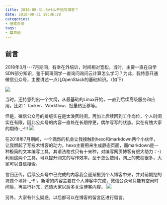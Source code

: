 ```yaml
---
title: 2018-08-31-为什么开始写博客？
date: 2018-08-31 19:36:28
categories: 
- 随笔杂感
tags:
- 篇首语
---
```

前言
---
2018年3月---7月期间，有幸在外培训，时间相对宽松。当时，主要一直在自学SDN部分知识，鉴于同班同学一直询问询问云计算怎么学习？为此，我特意开通微信公众号，主要讲述一点儿OpenStack的基础知识。（如下）<!--more-->

![](https://i.loli.net/2019/02/15/5c66ab29282da.jpg)

当时，还特意列出一个大纲，从最基础的Linux开始，一直到后续高级服务和应用。比如：Tacker、Workflow、批量热迁移等。

但是，微信公众号的排版实在是太浪费时间，再加上后续回到工作岗位，个人时间实在有限，因此公众号的内容一直处在长期停更，偶尔写写的状态。实在有愧大家的期待-_-!!!
![](https://i.loli.net/2019/02/15/5c66abfd17423.jpg)

在2018年7月期间，一个偶然的机会让我接触到hexo和markdown两个小伙伴，让我燃起了写技术博客的动力。hexo主要用来生成静态页面，而markdown是一种极简的文本编写工具，其语法格式只有十来种，对编写网页博客有很大助力：-）利用这两个工具，可以提升网文的写作效率。至于怎么使用，网上的教程很多，大家可以自信搜索。

言归正传，后续公众号中已完成的内容我会逐渐搬到个人博客中来，并对前期挖的坑做个填补-_-!!!。新增的内容主要在个人博客中完成，微信公众号只能有空闲时间后，再进行补充，还请大家以后多关注博客内容。
![](https://i.loli.net/2019/02/15/5c66abb56e42b.jpg)

另外，大家有什么疑惑，以后都可以在博客的留言区进行留言。

